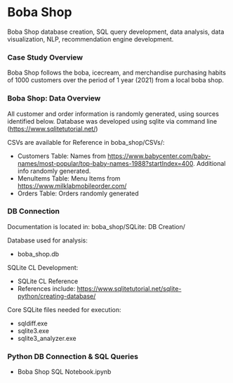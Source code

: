 # Boba Shop
Boba Shop database creation, SQL query development, data analysis, data visualization, NLP, recommendation engine development. 

### Case Study Overview
Boba Shop follows the boba, icecream, and merchandise purchasing habits of 1000 customers over the period of 1 year (2021) from a local boba shop. 

### Boba Shop: Data Overview
All customer and order information is randomly generated, using sources identified below. Database was developed using sqlite via command line (https://www.sqlitetutorial.net/)

CSVs are available for Reference in boba_shop/CSVs/:
- Customers Table: Names from https://www.babycenter.com/baby-names/most-popular/top-baby-names-1988?startIndex=400. Additional info randomly generated.
- MenuItems Table: Menu Items from https://www.milklabmobileorder.com/
- Orders Table: Orders randomly generated 

### DB Connection 
Documentation is located in: boba_shop/SQLite: DB Creation/

Database used for analysis:
- boba_shop.db

SQLite CL Development:
- SQLite CL Reference
- References include: https://www.sqlitetutorial.net/sqlite-python/creating-database/

Core SQLite files needed for execution:
- sqldiff.exe
- sqlite3.exe
- sqlite3_analyzer.exe


### Python DB Connection & SQL Queries
- Boba Shop SQL Notebook.ipynb

